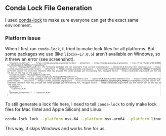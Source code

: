 ## Conda Lock File Generation

I used [conda-lock](https://github.com/conda/conda-lock) to make sure everyone can get the exact same environment.

### Platform Issue

When I first ran `conda-lock`, it tried to make lock files for all platforms. But some packages we use (like `libcxx=17.0.6`) aren’t available on Windows, so it threw an error (see screenshot).
![](libcxx_image.png)

To still generate a lock file here, I need to tell `conda-lock` to only make lock files for Mac (Intel and Apple Silicon) and Linux:

```sh
conda-lock lock --platform osx-64 --platform osx-arm64 --platform linux-64
```

This way, it skips Windows and works fine for us.